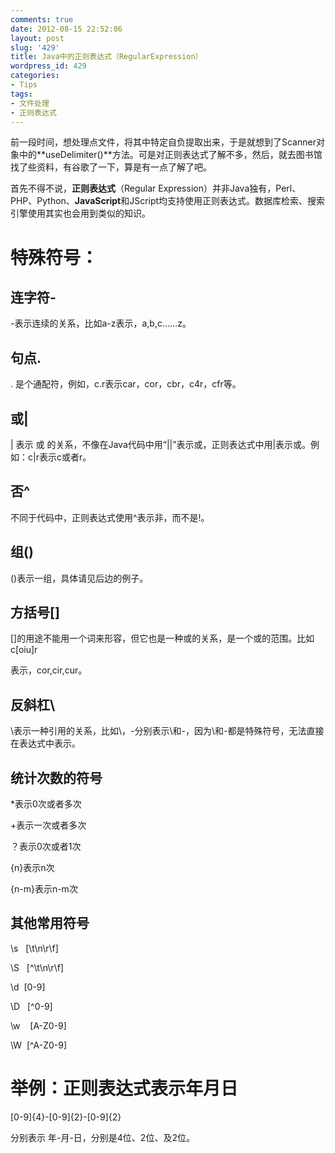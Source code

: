 ```yaml
---
comments: true
date: 2012-08-15 22:52:06
layout: post
slug: '429'
title: Java中的正则表达式（RegularExpression）
wordpress_id: 429
categories:
- Tips
tags:
- 文件处理
- 正则表达式
---
```


前一段时间，想处理点文件，将其中特定自负提取出来，于是就想到了Scanner对象中的**useDelimiter()**方法。可是对正则表达式了解不多，然后，就去图书馆找了些资料，有谷歌了一下，算是有一点了解了吧。

首先不得不说，**正则表达式**（Regular Expression）并非Java独有，Perl、PHP、Python、**JavaScript**和JScript均支持使用正则表达式。数据库检索、搜索引擎使用其实也会用到类似的知识。


# 特殊符号：




## 连字符-


-表示连续的关系，比如a-z表示，a,b,c……z。


## 句点.


. 是个通配符，例如，c.r表示car，cor，cbr，c4r，cfr等。


## 或|


| 表示 或 的关系，不像在Java代码中用“||”表示或，正则表达式中用|表示或。例如：c|r表示c或者r。


## 否^


不同于代码中，正则表达式使用^表示非，而不是!。<!-- more -->


## 组()


()表示一组，具体请见后边的例子。


## 方括号[]


[]的用途不能用一个词来形容，但它也是一种或的关系，是一个或的范围。比如c[oiu]r

表示，cor,cir,cur。


## 反斜杠\


\表示一种引用的关系，比如\\，\-分别表示\和-，因为\和-都是特殊符号，无法直接在表达式中表示。


## 统计次数的符号


*表示0次或者多次

+表示一次或者多次

？表示0次或者1次

{n}表示n次

{n-m}表示n-m次


## 其他常用符号


\s   [\t\n\r\f]

\S   [^\t\n\r\f]

\d  [0-9]

\D   [^0-9]

\w    [A-Z0-9]

\W  [^A-Z0-9]


# 举例：正则表达式表示年月日


[0-9]{4}-[0-9]{2}-[0-9]{2}

分别表示 年-月-日，分别是4位、2位、及2位。






